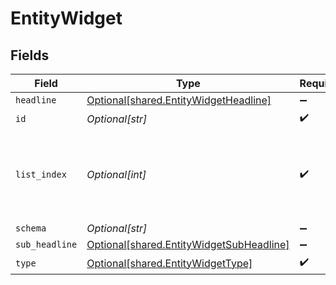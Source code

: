 # EntityWidget


## Fields

| Field                                                                                          | Type                                                                                           | Required                                                                                       | Description                                                                                    |
| ---------------------------------------------------------------------------------------------- | ---------------------------------------------------------------------------------------------- | ---------------------------------------------------------------------------------------------- | ---------------------------------------------------------------------------------------------- |
| `headline`                                                                                     | [Optional[shared.EntityWidgetHeadline]](undefined/models/shared/entitywidgetheadline.md)       | :heavy_minus_sign:                                                                             | N/A                                                                                            |
| `id`                                                                                           | *Optional[str]*                                                                                | :heavy_check_mark:                                                                             | N/A                                                                                            |
| `list_index`                                                                                   | *Optional[int]*                                                                                | :heavy_check_mark:                                                                             | Index of the widget in the list, used for ordering (left or right)                             |
| `schema`                                                                                       | *Optional[str]*                                                                                | :heavy_minus_sign:                                                                             | N/A                                                                                            |
| `sub_headline`                                                                                 | [Optional[shared.EntityWidgetSubHeadline]](undefined/models/shared/entitywidgetsubheadline.md) | :heavy_minus_sign:                                                                             | N/A                                                                                            |
| `type`                                                                                         | [Optional[shared.EntityWidgetType]](undefined/models/shared/entitywidgettype.md)               | :heavy_check_mark:                                                                             | N/A                                                                                            |